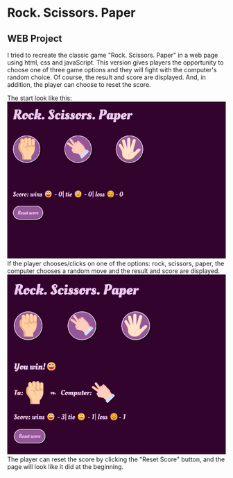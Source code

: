 # Rock. Scissors. Paper
## WEB Project
  I tried to recreate the classic game "Rock. Scissors. Paper" in a web page using html, css and javaScript. 
This version gives players the opportunity to choose one of three game options and they will fight with the computer's random choice. 
Of course, the result and score are displayed. And, in addition, the player can choose to reset the score.

The start look like this:
![Start](images/readme/image1.png)
If the player chooses/clicks on one of the options: rock, scissors, paper, the computer chooses a random move and the result and score are displayed.
![Play](images/readme/image2.png)
The player can reset the score by clicking the "Reset Score" button, and the page will look like it did at the beginning.
